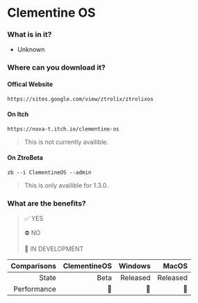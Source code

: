 # Clementine OS

### What is in it?

- Unknown

### Where can you download it?
#### Offical Website
    https://sites.google.com/view/ztrolix/ztrolixos
#### On Itch
    https://nova-t.itch.io/clementine-os
> This is not currently availible.
#### On ZtroBeta
    zb --i ClementineOS --admin
> This is only availible for 1.3.0.

### What are the benefits?

> ✅ YES 
> 
> ⛔ NO 
> 
> 🚧 IN DEVELOPMENT 

| Comparisons | ClementineOS | Windows | MacOS |
|------------:|----------:|--------:|------:|
| State | Beta | Released | Released |
| Performance | 🥉 | 🥇 |  🥈 |
